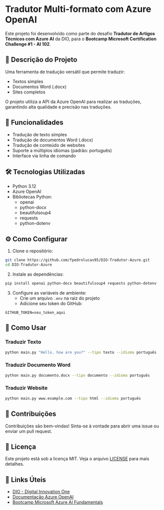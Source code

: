 # Tradutor Multi-formato com Azure OpenAI

Este projeto foi desenvolvido como parte do desafio **Tradutor de Artigos Técnicos com Azure AI** da DIO, para o **Bootcamp Microsoft Certification Challenge #1 - AI 102**.

## 📝 Descrição do Projeto

Uma ferramenta de tradução versátil que permite traduzir:
- Textos simples
- Documentos Word (.docx)
- Sites completos

O projeto utiliza a API da Azure OpenAI para realizar as traduções, garantindo alta qualidade e precisão nas traduções.

## 🚀 Funcionalidades

- Tradução de texto simples
- Tradução de documentos Word (.docx)
- Tradução de conteúdo de websites
- Suporte a múltiplos idiomas (padrão: português)
- Interface via linha de comando

## 🛠️ Tecnologias Utilizadas

- Python 3.12
- Azure OpenAI
- Bibliotecas Python:
  - openai
  - python-docx
  - beautifulsoup4
  - requests
  - python-dotenv

## ⚙️ Como Configurar

1. Clone o repositório:
```bash
git clone https://github.com/fpedrolucas95/DIO-Tradutor-Azure.git
cd DIO-Tradutor-Azure
```

2. Instale as dependências:
```bash
pip install openai python-docx beautifulsoup4 requests python-dotenv
```

3. Configure as variáveis de ambiente:
   - Crie um arquivo `.env` na raiz do projeto
   - Adicione seu token do GitHub:
```
GITHUB_TOKEN=seu_token_aqui
```

## 📖 Como Usar

### Traduzir Texto
```bash
python main.py "Hello, how are you?" --tipo texto --idioma português
```

### Traduzir Documento Word
```bash
python main.py documento.docx --tipo documento --idioma português
```

### Traduzir Website
```bash
python main.py www.example.com --tipo html --idioma português
```

## 🤝 Contribuições

Contribuições são bem-vindas! Sinta-se à vontade para abrir uma issue ou enviar um pull request.

## 📄 Licença

Este projeto está sob a licença MIT. Veja o arquivo [LICENSE](LICENSE) para mais detalhes.

## 🔗 Links Úteis

- [DIO - Digital Innovation One](https://www.dio.me/)
- [Documentação Azure OpenAI](https://learn.microsoft.com/pt-br/azure/cognitive-services/openai/)
- [Bootcamp Microsoft Azure AI Fundamentals](https://web.dio.me/track/microsoft-azure-ai-fundamentals)
